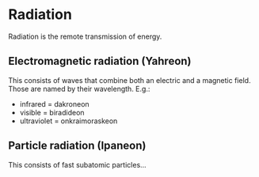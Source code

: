 # Radiation
Radiation is the remote transmission of energy.

## Electromagnetic radiation (Yahreon)
This consists of waves that combine both an electric and a magnetic field.
Those are named by their wavelength. E.g.:
- infrared = dakroneon
- visible = biradideon
- ultraviolet = onkraimoraskeon

## Particle radiation (Ipaneon)
This consists of fast subatomic particles...
